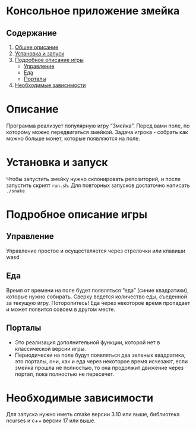 # Консольное приложение змейка

## Содержание
1. [Общее описание](#описание)
2. [Установка и запуск](#установка-и-запуск)
3. [Подробное описание игры](#Подробное-описание-игры)
    * [Управление](#Управление)
    * [Еда](#Еда)
    * [Порталы](#Порталы)
4. [Необходимые зависимости](#Необходимые-зависимости)
# Описание
Программа реализует популярную игру “Змейка”. Перед вами поле, по которому можно передвигаться змейкой. Задача игрока - собрать как можно больше монет, которые появляются на поле.
# Установка и запуск
Чтобы запустить змейку нужно склонировать репозиторий, и после запустить скрипт `run.sh`. Для повторных запусков достаточно написать `./snake`

# Подробное описание игры
## Управление
Управление простое и осуществляется через стрелочки или клавиши wasd
## Еда
Время от времени на поле будет появляться “еда” (синие квадратики), которые нужно собирать. Сверху ведется количество еды, съеденной за текущую игру. Поторопитесь! Еда через некоторое время пропадает и может появится совсем в другом месте.

## Порталы
* Это реализация дополнительной функции, которой нет в классической версии игры.
* Периодически на поле будут появляться два зеленых квадратика, это порталы, они, как и еда через некоторое время исчезают, если змейка прошла не полностью, то она продолжит движение через портал, пока полностью не пересечет.
# Необходимые зависимости
Для запуска нужно иметь cmake версии 3.10 или выше, библиотека ncurses и с++ версии 17 или выше.
